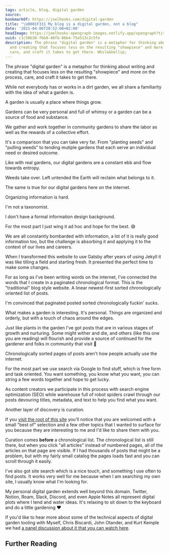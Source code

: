 ```yaml
---
tags: article, blog, digital garden
source:
bookmarkOf: https://joelhooks.com/digital-garden
title: "\U0001F331 My blog is a digital garden, not a blog"
date: '2021-04-06T20:52:00+02:00'
headImage: https://joelhooks-opengraph-images.netlify.app/opengraph?title=%F0%9F%8C%B1%20My%20blog%20is%20a%20digital%20garden%2C%20not%20a%20blog&author=%40jhooks&v=1.0.16
uuid: c1c58b30-fbb0-40fb-86b4-75a513c2c5fe
description: The phrase "digital garden" is a metaphor for thinking about writing
  and creating that focuses less on the resulting "showpiece" and more on the process,
  care, and craft it takes to get there. While&hellip;
---
```


The phrase "digital garden" is a metaphor for thinking about writing and creating that focuses less on the resulting "showpiece" and more on the process, care, and craft it takes to get there.

While not everybody has or works in a dirt garden, we all share a familiarity with the idea of what a garden is.

A garden is usually a place where things grow.

Gardens can be very personal and full of whimsy or a garden can be a source of food and substance.

We gather and work together in community gardens to share the labor as well as the rewards of a collective effort.

It's a comparison that you can take very far. From "planting seeds" and "pulling weeds" to tending mutiple gardens that each serve an individual need or desired outcome.

Like with real gardens, our digital gardens are a constant ebb and flow towards entropy.

Weeds take over. Left untended the Earth will reclaim what belongs to it.

The same is true for our digital gardens here on the internet.

Organizing information is hard.

I'm not a taxonomist.

I don't have a formal information design background.

For the most part I just wing it ad hoc and hope for the best. 😅

We are all constantly bombarded with information, a lot of it is really good information too, but the challenge is absorbing it and applying it to the context of our lives and careers.

When I transformed this website to use Gatsby after years of using Jekyll it was like tilling a field and starting fresh. It presented the perfect time to make some changes.

For as long as I've been writing words on the internet, I've connected the words that I create in a paginated chronological format. This is the "traditional" blog style website. A linear newest-first sorted chronologically oriented list of posts.

I'm convinced that paginated posted sorted chronologically fuckin' sucks.

What makes a garden is interesting. It's personal. Things are organized and orderly, but with a touch of chaos around the edges.

Just like plants in the garden I've got posts that are in various stages of growth and nurturing. Some might wither and die, and others (like this one you are reading) will flourish and provide a source of continued for the gardener and folks in community that visit 👋

Chronologically sorted pages of posts aren't how people actually use the internet.

For the most part we use search via Google to find stuff, which is free form and task oriented. You want something, you know what you want, you can string a few words together and hope to get lucky.

As content creators we participate in this process with search engine optimization (SEO) while warehouse full of robot spiders crawl through our posts devouring titles, metadata, and text to help you find what you want.

Another layer of discovery is curation.

If you [visit the root of this site](/) you'll notice that you are welcomed with a small "best of" selection and a few other topics that I wanted to surface for you because they are interesting to me and I'd like to share them with you.

Curation comes **before** a chronological list. The chronological list is still there, but when you click "all articles" instead of numbered pages, all of the articles on that page are visible. If I had thousands of posts that might be a problem, but with my fairly small catalog the pages loads fast and you can scroll through it easily.

I've also got site search which is a nice touch, and something I use often to find posts. It works very well for me because when I am searching my own site, I usually know what I'm looking for.

My personal digital garden extends well beyond this domain. Twitter, Notion, Roam, Slack, Discord, and even Apple Notes all represent digital plots where I tend and water ideas. It's relaxing to sit down to the keyboard and do a little gardening ❤️

If you'd like to hear more about some of the technical aspects of digital garden tooling with Myself, Chris Biscardi, John Otander, and Kurt Kemple we had [a panel discussion about it that you can watch here](https://egghead.io/lessons/egghead-sector-the-future-of-mdx-and-digital-gardens).

Further Reading
---
